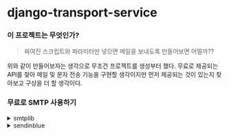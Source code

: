 # django-transport-service

### 이 프로젝트는 무엇인가?

> 짜여진 스크립트와 파라미터만 넣으면 메일을 보내도록 만들어보면 어떨까??

 위와 같이 만들어보자는 생각으로 무조건 프로젝트를 생성부터 했다. 무료로 제공되는 API를 찾아 메일 및 문자 전송 기능을 구현할 생각이지만 먼저 제공되는 것이 있는지 찾아보고 구상을 더 할 생각이다.

### 무료로 SMTP 사용하기


<details>
<summary>smtplib</summary>  

#### 소개
- google, naver 등의 SMTP 서버를 계정 연동으로 사용할 수 있다. 첨부파일도 함께 보낼 수 있기 때문에 테스트 진행 예정이다.  

### 참조
- https://docs.python.org/ko/3/library/smtplib.html
</details>

<details>
<summary>sendinblue</summary>  

#### 소개
- 무료로 하루 300개까지는 메일을 전송할 수 있다. 그 이후로는 금액을 지불해야한다.

#### Example
``` python
from __future__ import print_function
import sib_api_v3_sdk
from sib_api_v3_sdk.rest import ApiException

configuration = sib_api_v3_sdk.Configuration()
configuration.api_key['api-key'] = 'YOUR API KEY'

api_instance = sib_api_v3_sdk.TransactionalEmailsApi(sib_api_v3_sdk.ApiClient(configuration))
subject = "from the Python SDK!"
sender = {"name":"Sendinblue","email":"contact@sendinblue.com"}
replyTo = {"name":"Sendinblue","email":"contact@sendinblue.com"}
html_content = "<html><body><h1>This is my first transactional email </h1></body></html>"
to = [{"email":"example@example.com","name":"Jane Doe"}]
params = {"parameter":"My param value","subject":"New Subject"}
send_smtp_email = sib_api_v3_sdk.SendSmtpEmail(to=to, bcc=bcc, cc=cc, reply_to=reply_to, headers=headers, html_content=html_content, sender=sender, subject=subject)

try:
    api_response = api_instance.send_transac_email(send_smtp_email)
    print(api_response)
except ApiException as e:
    print("Exception when calling SMTPApi->send_transac_email: %s\n" % e)
```  

#### 참조
- https://developers.sendinblue.com/recipes
- https://github.com/sendinblue/APIv3-python-library
</details>
